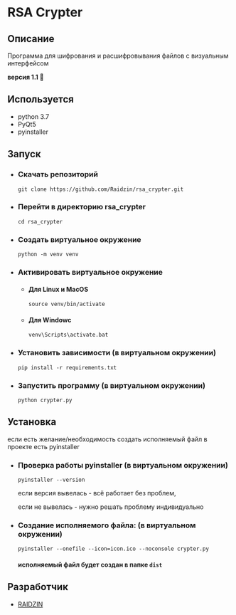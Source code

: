 # RSA Crypter

## Описание
Программа для шифрования и расшифровывания файлов с визуальным интерфейсом

**версия 1.1 🎉**

## Используется

- python 3.7
- PyQt5
- pyinstaller

## Запуск

- ### Скачать репозиторий
  ```shell
  git clone https://github.com/Raidzin/rsa_crypter.git
  ```
  
- ### Перейти в директорию rsa_crypter
  ```shell
  cd rsa_crypter
  ```
- ### Создать виртуальное окружение
  ```shell
  python -m venv venv
  ```

- ### Активировать виртуальное окружение
  - #### Для Linux и MacOS
    ```shell
    source venv/bin/activate
    ```
  - #### Для Windowc
    ```commandline
    venv\Scripts\activate.bat
    ```

- ### Установить зависимости (в виртуальном окружении)
  ```shell
  pip install -r requirements.txt
  ```

- ### Запустить программу (в виртуальном окружении)
  ```shell
  python crypter.py
  ```
  
## Установка

если есть желание/необходимость создать исполняемый файл в проекте есть pyinstaller

- ### Проверка работы pyinstaller (в виртуальном окружении)
  ```shell
  pyinstaller --version
  ```
  если версия вывелась - всё работает без проблем,

  если не вывелась - нужно решать проблему индивидуально

- ### Создание исполняемого файла: (в виртуальном окружении)
  ```shell
  pyinstaller --onefile --icon=icon.ico --noconsole crypter.py
  ```
  #### исполняемый файл будет создан в папке `dist`
  
## Разработчик

- [RAIDZIN](https://github.com/Raidzin "github.com/Raidzin")